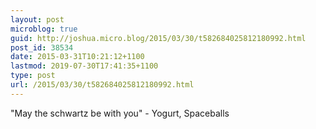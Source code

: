```yaml
---
layout: post
microblog: true
guid: http://joshua.micro.blog/2015/03/30/t582684025812180992.html
post_id: 38534
date: 2015-03-31T10:21:12+1100
lastmod: 2019-07-30T17:41:35+1100
type: post
url: /2015/03/30/t582684025812180992.html
---
```

"May the schwartz be with you" - Yogurt, Spaceballs
